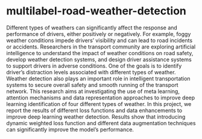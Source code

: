 # multilabel-road-weather-detection
Different types of weathers can significantly affect the response and performance of drivers, either positively or negatively. For example, foggy weather conditions impede drivers’ visibility and can lead to road incidents or accidents. Researchers in the transport community are exploring artificial intelligence to understand the impact of weather conditions on road safety, develop weather detection systems, and design driver assistance systems to support drivers in adverse conditions. One of the goals is to identify driver’s distraction levels associated with different types of weather. Weather detection also plays an important role in intelligent transportation systems to secure overall safety and smooth running of the transport network. This research aims at investigating the use of meta learning, attention mechanisms and data representation approaches to improve deep learning identification of four different types of weather.
In this project, we report the results of different loss functions and data enhancements to improve deep learning weather detection. Results show that introducing dynamic weighted loss function and different data augmentation techniques can significantly improve the model’s performance.
